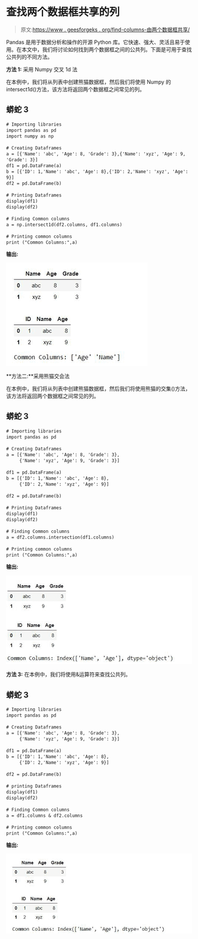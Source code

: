 # 查找两个数据框共享的列

> 原文:[https://www . geesforgeks . org/find-columns-由两个数据框共享/](https://www.geeksforgeeks.org/find-columns-shared-by-two-data-frames/)

Pandas 是用于数据分析和操作的开源 Python 库。它快速、强大、灵活且易于使用。在本文中，我们将讨论如何找到两个数据框之间的公共列。下面是可用于查找公共列的不同方法。

**方法 1:** 采用 Numpy 交叉 1d 法

在本例中，我们将从列表中创建熊猫数据框，然后我们将使用 Numpy 的 intersect1d()方法，该方法将返回两个数据框之间常见的列。

## 蟒蛇 3

```
# Importing libraries
import pandas as pd
import numpy as np

# Creating Dataframes
a = [{'Name': 'abc', 'Age': 8, 'Grade': 3},{'Name': 'xyz', 'Age': 9, 'Grade': 3}]
df1 = pd.DataFrame(a)
b = [{'ID': 1,'Name': 'abc', 'Age': 8},{'ID': 2,'Name': 'xyz', 'Age': 9}]
df2 = pd.DataFrame(b)

# Printing Dataframes
display(df1)
display(df2)

# Finding Common columns
a = np.intersect1d(df2.columns, df1.columns)

# Printing common columns
print ("Common Columns:",a)
```

**输出:**

![](img/f07bf30b6b7076f92d9e6b6d0de82ba9.png)

**方法二:**采用熊猫交会法

在本例中，我们将从列表中创建熊猫数据框，然后我们将使用熊猫的交集()方法，该方法将返回两个数据框之间常见的列。

## 蟒蛇 3

```
# Importing libraries
import pandas as pd

# Creating Dataframes
a = [{'Name': 'abc', 'Age': 8, 'Grade': 3},
     {'Name': 'xyz', 'Age': 9, 'Grade': 3}]

df1 = pd.DataFrame(a)
b = [{'ID': 1,'Name': 'abc', 'Age': 8},
     {'ID': 2,'Name': 'xyz', 'Age': 9}]

df2 = pd.DataFrame(b)

# Printing Dataframes
display(df1)
display(df2)

# Finding Common columns
a = df2.columns.intersection(df1.columns)

# Printing common columns
print ("Common Columns:",a)
```

**输出:**

![](img/708dd7e5a518e170281b2d71d5535cb3.png)

**方法 3:** 在本例中，我们将使用&运算符来查找公共列。

## 蟒蛇 3

```
# Importing libraries
import pandas as pd

# Creating Dataframes
a = [{'Name': 'abc', 'Age': 8, 'Grade': 3},
     {'Name': 'xyz', 'Age': 9, 'Grade': 3}]

df1 = pd.DataFrame(a)
b = [{'ID': 1,'Name': 'abc', 'Age': 8},
     {'ID': 2,'Name': 'xyz', 'Age': 9}]

df2 = pd.DataFrame(b)

# printing Dataframes
display(df1)
display(df2)

# Finding Common columns
a = df1.columns & df2.columns

# Printing common columns
print ("Common Columns:",a)
```

**输出:**

![](img/e9de62d9a97a875311bec66bc30c8d44.png)